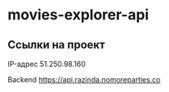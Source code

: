 # movies-explorer-api
## Ссылки на проект

IP-адрес 51.250.98.160

Backend https://api.razinda.nomoreparties.co